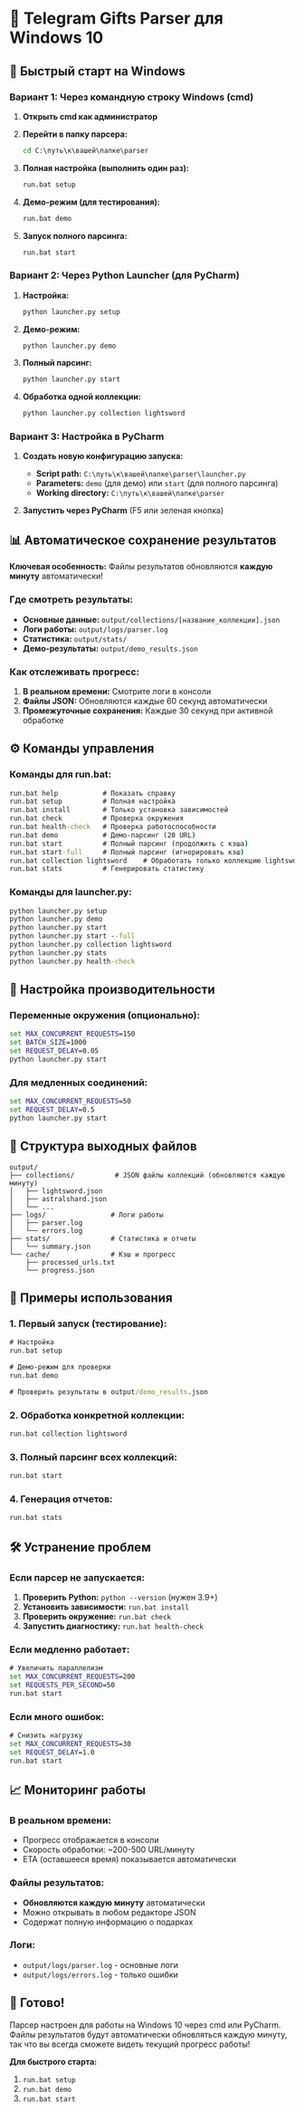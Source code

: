 # 🎁 Telegram Gifts Parser для Windows 10

## 🚀 Быстрый старт на Windows

### Вариант 1: Через командную строку Windows (cmd)

1. **Открыть cmd как администратор**
2. **Перейти в папку парсера:**
   ```cmd
   cd C:\путь\к\вашей\папке\parser
   ```

3. **Полная настройка (выполнить один раз):**
   ```cmd
   run.bat setup
   ```

4. **Демо-режим (для тестирования):**
   ```cmd
   run.bat demo
   ```

5. **Запуск полного парсинга:**
   ```cmd
   run.bat start
   ```

### Вариант 2: Через Python Launcher (для PyCharm)

1. **Настройка:**
   ```cmd
   python launcher.py setup
   ```

2. **Демо-режим:**
   ```cmd
   python launcher.py demo
   ```

3. **Полный парсинг:**
   ```cmd
   python launcher.py start
   ```

4. **Обработка одной коллекции:**
   ```cmd
   python launcher.py collection lightsword
   ```

### Вариант 3: Настройка в PyCharm

1. **Создать новую конфигурацию запуска:**
   - **Script path:** `C:\путь\к\вашей\папке\parser\launcher.py`
   - **Parameters:** `demo` (для демо) или `start` (для полного парсинга)
   - **Working directory:** `C:\путь\к\вашей\папке\parser`

2. **Запустить через PyCharm** (F5 или зеленая кнопка)

## 📊 Автоматическое сохранение результатов

**Ключевая особенность:** Файлы результатов обновляются **каждую минуту** автоматически!

### Где смотреть результаты:
- **Основные данные:** `output/collections/[название_коллекции].json`
- **Логи работы:** `output/logs/parser.log`
- **Статистика:** `output/stats/`
- **Демо-результаты:** `output/demo_results.json`

### Как отслеживать прогресс:
1. **В реальном времени:** Смотрите логи в консоли
2. **Файлы JSON:** Обновляются каждые 60 секунд автоматически
3. **Промежуточные сохранения:** Каждые 30 секунд при активной обработке

## ⚙️ Команды управления

### Команды для run.bat:
```cmd
run.bat help           # Показать справку
run.bat setup          # Полная настройка
run.bat install        # Только установка зависимостей
run.bat check          # Проверка окружения
run.bat health-check   # Проверка работоспособности
run.bat demo           # Демо-парсинг (20 URL)
run.bat start          # Полный парсинг (продолжить с кэша)
run.bat start-full     # Полный парсинг (игнорировать кэш)
run.bat collection lightsword    # Обработать только коллекцию lightsword
run.bat stats          # Генерировать статистику
```

### Команды для launcher.py:
```cmd
python launcher.py setup
python launcher.py demo
python launcher.py start
python launcher.py start --full
python launcher.py collection lightsword
python launcher.py stats
python launcher.py health-check
```

## 🔧 Настройка производительности

### Переменные окружения (опционально):
```cmd
set MAX_CONCURRENT_REQUESTS=150
set BATCH_SIZE=1000
set REQUEST_DELAY=0.05
python launcher.py start
```

### Для медленных соединений:
```cmd
set MAX_CONCURRENT_REQUESTS=50
set REQUEST_DELAY=0.5
python launcher.py start
```

## 📁 Структура выходных файлов

```
output/
├── collections/          # JSON файлы коллекций (обновляются каждую минуту)
│   ├── lightsword.json
│   ├── astralshard.json
│   └── ...
├── logs/                # Логи работы
│   ├── parser.log
│   └── errors.log
├── stats/               # Статистика и отчеты
│   └── summary.json
└── cache/               # Кэш и прогресс
    ├── processed_urls.txt
    └── progress.json
```

## 🎯 Примеры использования

### 1. Первый запуск (тестирование):
```cmd
# Настройка
run.bat setup

# Демо-режим для проверки
run.bat demo

# Проверить результаты в output/demo_results.json
```

### 2. Обработка конкретной коллекции:
```cmd
run.bat collection lightsword
```

### 3. Полный парсинг всех коллекций:
```cmd
run.bat start
```

### 4. Генерация отчетов:
```cmd
run.bat stats
```

## 🛠️ Устранение проблем

### Если парсер не запускается:
1. **Проверить Python:** `python --version` (нужен 3.9+)
2. **Установить зависимости:** `run.bat install`
3. **Проверить окружение:** `run.bat check`
4. **Запустить диагностику:** `run.bat health-check`

### Если медленно работает:
```cmd
# Увеличить параллелизм
set MAX_CONCURRENT_REQUESTS=200
set REQUESTS_PER_SECOND=50
run.bat start
```

### Если много ошибок:
```cmd
# Снизить нагрузку
set MAX_CONCURRENT_REQUESTS=30
set REQUEST_DELAY=1.0
run.bat start
```

## 📈 Мониторинг работы

### В реальном времени:
- Прогресс отображается в консоли
- Скорость обработки: ~200-500 URL/минуту
- ETA (оставшееся время) показывается автоматически

### Файлы результатов:
- **Обновляются каждую минуту** автоматически
- Можно открывать в любом редакторе JSON
- Содержат полную информацию о подарках

### Логи:
- `output/logs/parser.log` - основные логи
- `output/logs/errors.log` - только ошибки

## 🎉 Готово!

Парсер настроен для работы на Windows 10 через cmd или PyCharm. 
Файлы результатов будут автоматически обновляться каждую минуту, 
так что вы всегда сможете видеть текущий прогресс работы!

**Для быстрого старта:** 
1. `run.bat setup`
2. `run.bat demo` 
3. `run.bat start`